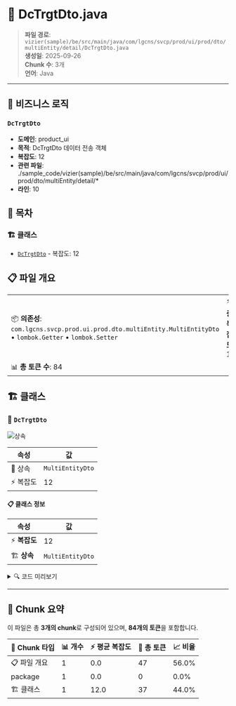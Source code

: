 # 📄 DcTrgtDto.java

> **파일 경로**: `vizier(sample)/be/src/main/java/com/lgcns/svcp/prod/ui/prod/dto/multiEntity/detail/DcTrgtDto.java`  
> **생성일**: 2025-09-26  
> **Chunk 수**: 3개  
> **언어**: Java
---



## 💼 비즈니스 로직

### `DcTrgtDto`
- **도메인**: product_ui
- **목적**: DcTrgtDto 데이터 전송 객체
- **복잡도**: 12
- **관련 파일**: ./sample_code/vizier(sample)/be/src/main/java/com/lgcns/svcp/prod/ui/prod/dto/multiEntity/detail/*
- **라인**: 10


## 📑 목차

### 🏗️ 클래스
- [`DcTrgtDto`](#class-dctrgtdto) - 복잡도: 12

## 📋 파일 개요

| | |
|--|--|
| 📦 **의존성**: `com.lgcns.svcp.prod.ui.prod.dto.multiEntity.MultiEntityDto` • `lombok.Getter` • `lombok.Setter` | ⚡ **총 복잡도**: 12 |
| 📊 **총 토큰 수**: 84 |  |



## 🏗️ 클래스

### <a id="class-dctrgtdto"></a>🎯 `DcTrgtDto`

![상속](https://img.shields.io/badge/상속-1개-blue)

| 속성 | 값 |
|------|----|
| 🧬 상속 | `MultiEntityDto` |
| ⚡ 복잡도 | 12 |



#### 📋 클래스 정보

| 속성 | 값 |
|------|----|
| ⚡ **복잡도** | 12 || 📍 **라인 범위** | 10-10 |
| 🏗️ **상속** | `MultiEntityDto` || 🏷️ **태그** | `class, java` |

<details>
<summary>🔍 코드 미리보기</summary>

```java
public class DcTrgtDto extends MultiEntityDto {
	private String groupUuid;
	private String offerUuid;
	private String cpntUuid;
	private String rscUuid;
	private String chrgTypeCode;
	private String ovwCntn;
	private String groupName;
	private String offerName;
	private String cpntName;
	private String rscName;
}...
```

**Chunk 정보**
- 🆔 **ID**: `8b47748bbb7b`
- 📍 **라인**: 10-10
- 📊 **토큰**: 37
- 🏷️ **태그**: `class, java`

</details>

---





## 🧩 Chunk 요약

이 파일은 총 **3개의 chunk**로 구성되어 있으며, **84개의 토큰**을 포함합니다.

| 🧩 Chunk 타입 | 📊 개수 | ⚡ 평균 복잡도 | 📝 총 토큰 | 📈 비율 |
|---------------|--------|-------------|----------|--------|
| 📋 파일 개요 | 1 | 0.0 | 47 | 56.0% |
| package | 1 | 0.0 | 0 | 0.0% |
| 🏗️ 클래스 | 1 | 12.0 | 37 | 44.0% |

